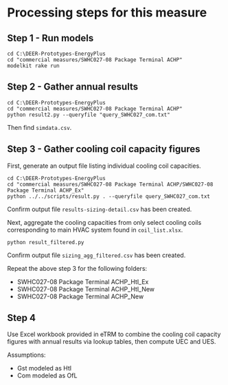 
# Processing steps for this measure

## Step 1 - Run models

```
cd C:\DEER-Prototypes-EnergyPlus
cd "commercial measures/SWHC027-08 Package Terminal ACHP"
modelkit rake run
```

## Step 2 - Gather annual results

```
cd C:\DEER-Prototypes-EnergyPlus
cd "commercial measures/SWHC027-08 Package Terminal ACHP"
python result2.py --queryfile "query_SWHC027_com.txt"
```

Then find `simdata.csv`.

## Step 3 - Gather cooling coil capacity figures

First, generate an output file listing individual cooling coil capacities.

```
cd C:\DEER-Prototypes-EnergyPlus
cd "commercial measures/SWHC027-08 Package Terminal ACHP/SWHC027-08 Package Terminal ACHP_Ex"
python ../../scripts/result.py . --queryfile query_SWHC027_com.txt
```

Confirm output file `results-sizing-detail.csv` has been created.

Next, aggregate the cooling capacities from only select cooling coils corresponding to main HVAC system found in `coil_list.xlsx`.

```
python result_filtered.py
```

Confirm output file `sizing_agg_filtered.csv` has been created.

Repeat the above step 3 for the following folders:
- SWHC027-08 Package Terminal ACHP_Htl_Ex
- SWHC027-08 Package Terminal ACHP_Htl_New
- SWHC027-08 Package Terminal ACHP_New

## Step 4

Use Excel workbook provided in eTRM to combine the cooling coil capacity
figures with annual results via lookup tables, then compute UEC and UES.

Assumptions:

- Gst modeled as Htl
- Com modeled as OfL

